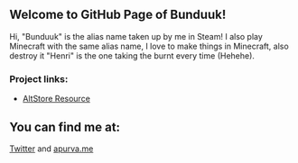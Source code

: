 ## Welcome to GitHub Page of Bunduuk!

Hi, "Bunduuk" is the alias name taken up by me in Steam! I also play Minecraft with the same alias name, I love to make things in Minecraft, also destroy it "Henri" is the one taking the burnt every time (Hehehe).

### Project links:

* [AltStore Resource](https://bunduuk.github.io/altstore-source/)

## You can find me at:
[Twitter](https://twitter.com/apurva_leo)
and
[apurva.me](https://apurva.me)

